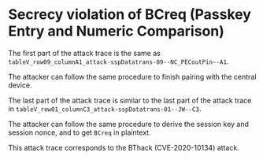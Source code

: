# Secrecy violation of BCreq (Passkey Entry and Numeric Comparison)

The first part of the attack trace is the same as `tableV_row09_columnA1_attack-sspDatatrans-09--NC_PECoutPin--A1`.

The attacker can follow the same procedure to finish pairing with the central device.

The last part of the attack trace is similar to the last part of the attack trace in `tableV_row01_columnC3_attack-sspDatatrans-01--JW--C3`.

The attacker can follow the same procedure to derive the session key and session nonce, and to get `BCreq` in plaintext.

This attack trace corresponds to the BThack (CVE-2020-10134) attack.